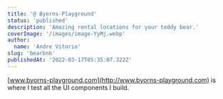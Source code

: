 ```yaml
---
title: '@ Byorns-Playground'
status: 'published'
description: 'Amazing rental locations for your teddy bear.'
coverImage: '/images/image-YyMj.webp'
author:
  name: 'Andre Vitorio'
slug: 'bearbnb'
publishedAt: '2022-03-17T05:35:07.322Z'
---
```


[www.byorns-playground.com](http://www.byorns-playground.com) is where I test all the UI components I build.